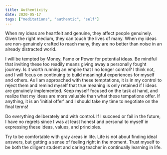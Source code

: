 ```yaml
---
title: Authenticity
date: 2020-05-17
tags: ["meditations", "authentic", "self"]
---
```


When my ideas are heartfelt and genuine, they affect people genuinely.  Given the right medium, they can touch the lives of many.  When my ideas are non-genuinely crafted to reach many, they are no better than noise in an already distracted world.

I will be tempted by Money, Fame or Power for potential ideas.  Be mindful that inviting these too readily means giving away a personally fought journey.  Is it worth running an empire that I no longer control?  I think not, and I will focus on continuing to build meaningful experiences for myself and others.  As I am approached with these temptations, it is in my control to reject them and remind myself that true meaning is only retained if I ideas are genuinely implemented.  Keep myself focused on the task at hand, and realize that my ideas are more valuable than what these tempations offer.  If anything, it is an 'initial offer' and I should take my time to negotiate on the final terms!

Do everything deliberately and with control.  If I succeed or fail in the future, I have no regrets since I was at least honest and personal to myself in expressing these ideas, values, and principles.

Try to be comfortable with gray areas in life.  Life is not about finding ideal answers, but getting a sense of feeling right in the moment.  Trust myself to be both the diligent student and caring teacher in continually learning in life.
